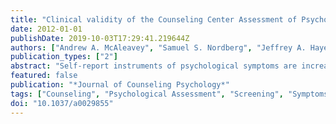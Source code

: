```yaml
---
title: "Clinical validity of the Counseling Center Assessment of Psychological Symptoms-62 (CCAPS-62): Further evaluation and clinical applications"
date: 2012-01-01
publishDate: 2019-10-03T17:29:41.219644Z
authors: ["Andrew A. McAleavey", "Samuel S. Nordberg", "Jeffrey A. Hayes", "Louis G. Castonguay", "Benjamin D. Locke", "Allison J. Lockard"]
publication_types: ["2"]
abstract: "Self-report instruments of psychological symptoms are increasingly used in counseling centers but rely on rigorous evaluation of their clinical validity. Three studies reported here (total N = 26,886) investigated the validity of the Counseling Center Assessment of Psychological Symptoms-62 (CCAPS-62; Locke et al., 2011) as an assessment and screening instrument. In Study 1, initial evidence regarding the concurrent validity of the CCAPS-62 was replicated and extended in a naturalistic clinical sample of clients from 16 counseling centers. Using this sample, convergent validity of the subscales was examined in counseling center clients, the range of sensitivity of the subscales was investigated using item-response theory, and the presence of 2nd-order factors was preliminarily examined. In Study 2, 7 of the 8 CCAPS-62 subscales statistically significantly differentiated between students in counseling and those who were not, using data collected from a large national survey, although most differences were small and the groups' distributions overlapped considerably. Cut scores based on the differences between these clinical and nonclinical populations showed limited utility due to overall similarities between these broadly defined groups. In Study 3, therapist-rated diagnoses collected from 5 university counseling centers were used to further examine the validity of subscale scores. In addition, cut points for diagnostic screening using receiver operating characteristic curves were evaluated. Overall, these studies support the use of the CCAPS-62 as an initial measure of psychological symptoms in college counseling settings, provide additional information about its psychometric performance, develop cut scores, and illustrate the potential for collaboration between practitioners and researchers on a large scale. (PsycINFO Database Record (c) 2016 APA, all rights reserved)"
featured: false
publication: "*Journal of Counseling Psychology*"
tags: ["Counseling", "Psychological Assessment", "Screening", "Symptoms", "Test Validity"]
doi: "10.1037/a0029855"
---
```


